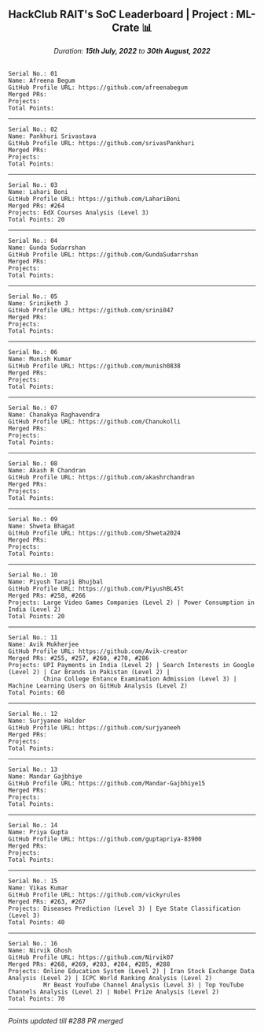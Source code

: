 <div align = 'center'>
  <h2> HackClub RAIT's SoC Leaderboard | Project : ML-Crate 📊 </h2>
  <i>Duration: <b>15th July, 2022</b> to <b>30th August, 2022</b></i>
  </div>
  
  </br>
  
  ```
  Serial No.: 01
  Name: Afreena Begum
  GitHub Profile URL: https://github.com/afreenabegum
  Merged PRs:
  Projects: 
  Total Points: 
  ```
  *************************************************
  ```
  Serial No.: 02
  Name: Pankhuri Srivastava
  GitHub Profile URL: https://github.com/srivasPankhuri
  Merged PRs:
  Projects: 
  Total Points: 
  ```
  ******************************************************
  ```
  Serial No.: 03
  Name: Lahari Boni
  GitHub Profile URL: https://github.com/LahariBoni
  Merged PRs: #264
  Projects: EdX Courses Analysis (Level 3)
  Total Points: 20
  ```
  ******************************************************
  ```
  Serial No.: 04
  Name: Gunda Sudarrshan
  GitHub Profile URL: https://github.com/GundaSudarrshan
  Merged PRs:
  Projects: 
  Total Points: 
  ```
  ******************************************************
  ```
  Serial No.: 05
  Name: Sriniketh J
  GitHub Profile URL: https://github.com/srini047
  Merged PRs:
  Projects: 
  Total Points: 
  ```
  ******************************************************
  ```
  Serial No.: 06
  Name: Munish Kumar
  GitHub Profile URL: https://github.com/munish0838
  Merged PRs:
  Projects: 
  Total Points: 
  ```
  ******************************************************
  ```
  Serial No.: 07
  Name: Chanakya Raghavendra
  GitHub Profile URL: https://github.com/Chanukolli
  Merged PRs:
  Projects: 
  Total Points: 
  ```
  ******************************************************
  ```
  Serial No.: 08
  Name: Akash R Chandran
  GitHub Profile URL: https://github.com/akashrchandran
  Merged PRs:
  Projects: 
  Total Points: 
  ```
  ******************************************************
  ```
  Serial No.: 09
  Name: Shweta Bhagat
  GitHub Profile URL: https://github.com/Shweta2024
  Merged PRs:
  Projects: 
  Total Points: 
  ```
  ******************************************************
  ```
  Serial No.: 10
  Name: Piyush Tanaji Bhujbal
  GitHub Profile URL: https://github.com/PiyushBL45t
  Merged PRs: #258, #266
  Projects: Large Video Games Companies (Level 2) | Power Consumption in India (Level 2)
  Total Points: 20
  ```
  ******************************************************
  ```
  Serial No.: 11
  Name: Avik Mukherjee 
  GitHub Profile URL: https://github.com/Avik-creator
  Merged PRs: #255, #257, #260, #270, #286
  Projects: UPI Payments in India (Level 2) | Search Interests in Google (Level 2) | Car Brands in Pakistan (Level 2) | 
            China College Entance Examination Admission (Level 3) | Machine Learning Users on GitHub Analysis (Level 2)
  Total Points: 60
  ```
  ******************************************************
  ```
  Serial No.: 12
  Name: Surjyanee Halder
  GitHub Profile URL: https://github.com/surjyaneeh
  Merged PRs:
  Projects: 
  Total Points: 
  ```
  ******************************************************
  ```
  Serial No.: 13
  Name: Mandar Gajbhiye
  GitHub Profile URL: https://github.com/Mandar-Gajbhiye15
  Merged PRs:
  Projects: 
  Total Points: 
  ```
  ******************************************************
  ```
  Serial No.: 14
  Name: Priya Gupta
  GitHub Profile URL: https://github.com/guptapriya-83900
  Merged PRs:
  Projects: 
  Total Points: 
  ```
  ******************************************************
  ```
  Serial No.: 15
  Name: Vikas Kumar 
  GitHub Profile URL: https://github.com/vickyrules
  Merged PRs: #263, #267
  Projects: Diseases Prediction (Level 3) | Eye State Classification (Level 3)
  Total Points: 40
  ```
  ******************************************************
  ```
  Serial No.: 16
  Name: Nirvik Ghosh
  GitHub Profile URL: https://github.com/Nirvik07
  Merged PRs: #268, #269, #283, #284, #285, #288
  Projects: Online Education System (Level 2) | Iran Stock Exchange Data Analysis (Level 2) | ICPC World Ranking Analysis (Level 2)
            Mr Beast YouTube Channel Analysis (Level 3) | Top YouTube Channels Analysis (Level 2) | Nobel Prize Analysis (Level 2)
  Total Points: 70
  ```
  ******************************************************
  
  _Points updated till #288 PR merged_
